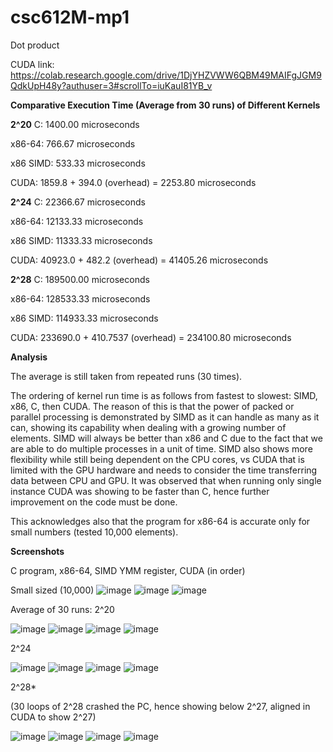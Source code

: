 # csc612M-mp1
Dot product

CUDA link: https://colab.research.google.com/drive/1DjYHZVWW6QBM49MAIFgJGM9QdkUpH48y?authuser=3#scrollTo=iuKauI81YB_v

**Comparative Execution Time (Average from 30 runs) of Different Kernels**

**2^20**
C: 1400.00 microseconds

x86-64: 766.67 microseconds

x86 SIMD: 533.33 microseconds

CUDA: 1859.8 + 394.0 (overhead) = 2253.80 microseconds

**2^24**
C: 22366.67 microseconds

x86-64: 12133.33 microseconds

x86 SIMD: 11333.33 microseconds

CUDA: 40923.0 + 482.2 (overhead) = 41405.26 microseconds

**2^28**
C: 189500.00 microseconds

x86-64: 128533.33 microseconds

x86 SIMD: 114933.33 microseconds

CUDA: 233690.0 + 410.7537 (overhead) = 234100.80 microseconds

**Analysis**

The average is still taken from repeated runs (30 times).

The ordering of kernel run time is as follows from fastest to slowest: SIMD, x86, C, then CUDA. The reason of this is that the power of packed or parallel processing is demonstrated by SIMD as it can handle as many as it can, showing its capability when dealing with a growing number of elements. SIMD will always be better than x86 and C due to the fact that we are able to do multiple processes in a unit of time. SIMD also shows more flexibility while still being dependent on the CPU cores, vs CUDA that is limited with the GPU hardware and needs to consider the time transferring data between CPU and GPU. It was observed that when running only single instance CUDA was showing to be faster than C, hence further improvement on the code must be done.

This acknowledges also that the program for x86-64 is accurate only for small numbers (tested 10,000 elements).

**Screenshots**

C program, x86-64, SIMD YMM register, CUDA (in order)


Small sized (10,000)
![image](https://github.com/jwong2023/csc612M-mp1/assets/140816677/17066e83-f6a3-4f7e-865f-54f2a216c65c)
![image](https://github.com/jwong2023/csc612M-mp1/assets/140816677/bde7a502-5e82-4727-a207-31f555560736)
![image](https://github.com/jwong2023/csc612M-mp1/assets/140816677/34ce7f37-aaf0-4dd6-aac7-a7f3c483f705)


Average of 30 runs:
2^20

![image](https://github.com/jwong2023/csc612M-mp1/assets/140816677/c8a20486-75ad-4042-95b0-5a5e3912a508)
![image](https://github.com/jwong2023/csc612M-mp1/assets/140816677/11178b84-c53e-43ee-a766-2070e04e0937)
![image](https://github.com/jwong2023/csc612M-mp1/assets/140816677/e433241a-e1a1-4084-8214-4e956e00348a)
![image](https://github.com/jwong2023/csc612M-mp1/assets/140816677/f4e0c7ab-07fc-49cd-9006-773ba38cc2ce)

2^24

![image](https://github.com/jwong2023/csc612M-mp1/assets/140816677/05ad7a9e-17b7-4826-9734-fb2d84446e0a)
![image](https://github.com/jwong2023/csc612M-mp1/assets/140816677/f0475b65-19b9-49f2-b9a1-0e3237a8f56e)
![image](https://github.com/jwong2023/csc612M-mp1/assets/140816677/5fac3f90-32d6-4849-872b-3301d15588ec)
![image](https://github.com/jwong2023/csc612M-mp1/assets/140816677/82720669-b140-4d10-93e3-7440b5aeedb4)


2^28*

(30 loops of 2^28 crashed the PC, hence showing below 2^27, aligned in CUDA to show 2^27)

![image](https://github.com/jwong2023/csc612M-mp1/assets/140816677/c7035589-755a-4a7b-9691-f37a25f80191)
![image](https://github.com/jwong2023/csc612M-mp1/assets/140816677/a8d2fb97-453c-40ab-bd42-c9341a7df82a)
![image](https://github.com/jwong2023/csc612M-mp1/assets/140816677/7b23cf42-bcc2-42ba-b616-79ea350a7be0)
![image](https://github.com/jwong2023/csc612M-mp1/assets/140816677/a0bd2e52-337f-4d03-87e7-64c23320523f)







